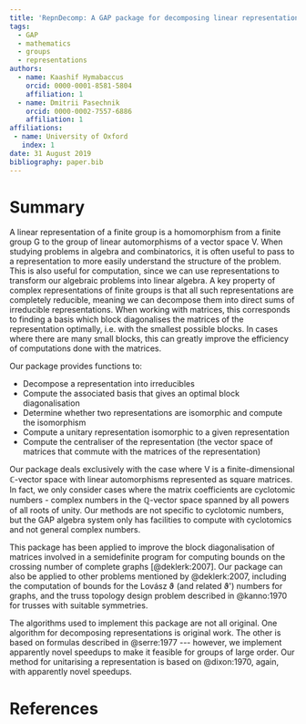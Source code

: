 ```yaml
---
title: 'RepnDecomp: A GAP package for decomposing linear representations of finite groups'
tags:
  - GAP
  - mathematics
  - groups
  - representations
authors:
  - name: Kaashif Hymabaccus
    orcid: 0000-0001-8581-5804
    affiliation: 1
  - name: Dmitrii Pasechnik
    orcid: 0000-0002-7557-6886
    affiliation: 1
affiliations:
 - name: University of Oxford
   index: 1
date: 31 August 2019
bibliography: paper.bib
---
```


# Summary

A linear representation of a finite group is a homomorphism from a
finite group G to the group of linear automorphisms of a vector
space V. When studying problems in algebra and combinatorics, it is
often useful to pass to a representation to more easily understand the
structure of the problem. This is also useful for computation, since
we can use representations to transform our algebraic problems into
linear algebra. A key property of complex representations of finite
groups is that all such representations are completely reducible,
meaning we can decompose them into direct sums of irreducible
representations. When working with matrices, this corresponds to
finding a basis which block diagonalises the matrices of the
representation optimally, i.e. with the smallest possible blocks. In
cases where there are many small blocks, this can greatly improve the
efficiency of computations done with the matrices.

Our package provides functions to:

* Decompose a representation into irreducibles
* Compute the associated basis that gives an optimal block
  diagonalisation
* Determine whether two representations are isomorphic and compute the
  isomorphism
* Compute a unitary representation isomorphic to a given
  representation
* Compute the centraliser of the representation (the vector space of
  matrices that commute with the matrices of the representation)

Our package deals exclusively with the case where V is a
finite-dimensional $\mathbb{C}$-vector space with linear automorphisms
represented as square matrices. In fact, we only consider cases where
the matrix coefficients are cyclotomic numbers - complex numbers in
the $\mathbb{Q}$-vector space spanned by all powers of all roots of
unity. Our methods are not specific to cyclotomic numbers, but the GAP
algebra system only has facilities to compute with cyclotomics and not
general complex numbers.

This package has been applied to improve the block diagonalisation of
matrices involved in a semidefinite program for computing bounds on
the crossing number of complete graphs [@deklerk:2007]. Our package
can also be applied to other problems mentioned by @deklerk:2007,
including the computation of bounds for the Lovász ϑ (and related ϑ')
numbers for graphs, and the truss topology design problem described in
@kanno:1970 for trusses with suitable symmetries.

The algorithms used to implement this package are not all
original. One algorithm for decomposing representations is original
work. The other is based on formulas described in @serre:1977 ---
however, we implement apparently novel speedups to make it feasible
for groups of large order. Our method for unitarising a representation
is based on @dixon:1970, again, with apparently novel speedups.

# References

